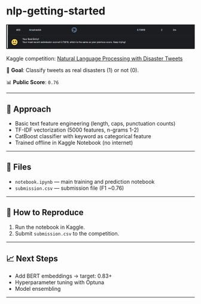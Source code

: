 # nlp-getting-started

![F1 Score 0.76](screenshot.png.png)


Kaggle competition: [Natural Language Processing with Disaster Tweets](https://www.kaggle.com/competitions/nlp-getting-started)

🎯 **Goal**: Classify tweets as real disasters (1) or not (0).

📊 **Public Score**: `0.76`

---

## 🧰 Approach

- Basic text feature engineering (length, caps, punctuation counts)
- TF-IDF vectorization (5000 features, n-grams 1-2)
- CatBoost classifier with keyword as categorical feature
- Trained offline in Kaggle Notebook (no internet)

---

## 📁 Files

- `notebook.ipynb` — main training and prediction notebook
- `submission.csv` — submission file (F1 ~0.76)

---

## 🚀 How to Reproduce

1. Run the notebook in Kaggle.
2. Submit `submission.csv` to the competition.

---

## 📈 Next Steps

- Add BERT embeddings → target: 0.83+
- Hyperparameter tuning with Optuna
- Model ensembling

---
